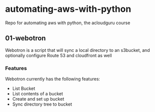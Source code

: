 # automating-aws-with-python
Repo for automating aws with python, the acloudguru course

## 01-webotron

Webotron is a script that will sync a local directory to an s3bucket, and optionally configure Route 53 and cloudfront as well

### Features

Webotron currently has the following features:

- List Bucket
- List contents of a bucket
- Create and set up bucket
- Sync directory tree to bucket
